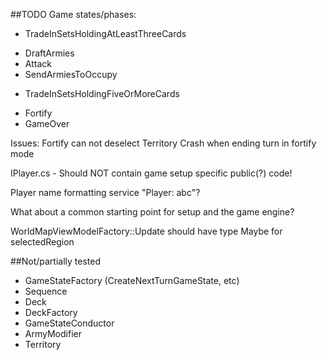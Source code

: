 ##TODO
Game states/phases:
- TradeInSetsHoldingAtLeastThreeCards
+ DraftArmies
+ Attack
+ SendArmiesToOccupy
- TradeInSetsHoldingFiveOrMoreCards
+ Fortify
+ GameOver


Issues:
Fortify can not deselect Territory
Crash when ending turn in fortify mode


IPlayer.cs - Should NOT contain game setup specific public(?) code!

Player name formatting service "Player: abc"?

What about a common starting point for setup and the game engine?

WorldMapViewModelFactory::Update should have type Maybe for selectedRegion


##Not/partially tested
- GameStateFactory (CreateNextTurnGameState, etc)
- Sequence
- Deck
- DeckFactory
- GameStateConductor
- ArmyModifier
- Territory
